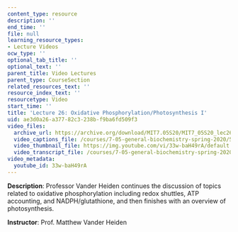 ```yaml
---
content_type: resource
description: ''
end_time: ''
file: null
learning_resource_types:
- Lecture Videos
ocw_type: ''
optional_tab_title: ''
optional_text: ''
parent_title: Video Lectures
parent_type: CourseSection
related_resources_text: ''
resource_index_text: ''
resourcetype: Video
start_time: ''
title: 'Lecture 26: Oxidative Phosphorylation/Photosynthesis I'
uid: ae3d0a26-a377-82c3-238b-f9ba6fd509f3
video_files:
  archive_url: https://archive.org/download/MIT7.05S20/MIT7_05S20_lec26_300k.mp4
  video_captions_file: /courses/7-05-general-biochemistry-spring-2020/58c85a61f3df50adbcba8f46ab077f90_33w-baH49rA.vtt
  video_thumbnail_file: https://img.youtube.com/vi/33w-baH49rA/default.jpg
  video_transcript_file: /courses/7-05-general-biochemistry-spring-2020/502b0c7597b77bdb541398d7269ee882_33w-baH49rA.pdf
video_metadata:
  youtube_id: 33w-baH49rA
---
```


**Description**: Professor Vander Heiden continues the discussion of topics related to oxidative phosphorylation including redox shuttles, ATP accounting, and NADPH/glutathione, and then finishes with an overview of photosynthesis. 

**Instructor**: Prof. Matthew Vander Heiden



